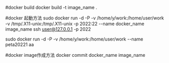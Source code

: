 
#docker build
docker build -t image_name .

#docker 起動方法
sudo docker run -d -P -v /home/y/work:/home/user/work -v /tmp/.X11-unix:/tmp/.X11-unix  -p 2022:22 --name docker_name image_name
ssh user@127.0.0.1 -p 2022



sudo docker run -d -P -v /home/y/work:/home/user/work --name peta20221 aa

#docker image作成方法
docker commit docker_name image_name


